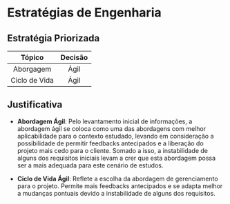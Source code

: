 # Estratégias de Engenharia

## Estratégia Priorizada

| Tópico | Decisão |
| :----: |  :----: |
|Aborgagem| Ágil |
| Ciclo de Vida| Ágil |

## Justificativa

- **Abordagem Ágil**: Pelo levantamento inicial de informações, a abordagem ágil se coloca como uma das abordagens com melhor aplicabilidade para o contexto estudado, levando em consideração a possibilidade de permitir feedbacks antecipados e a liberação do projeto mais cedo para o cliente. Somado a isso, a instabilidade de alguns dos requisitos iniciais levam a crer que esta abordagem possa ser a mais adequada para este cenário de estudos.

- **Ciclo de Vida Ágil**: Reflete a escolha da abordagem de gerenciamento para o projeto. Permite mais feedbacks antecipados e se adapta melhor a mudanças pontuais devido a instabilidade de alguns dos requisitos.